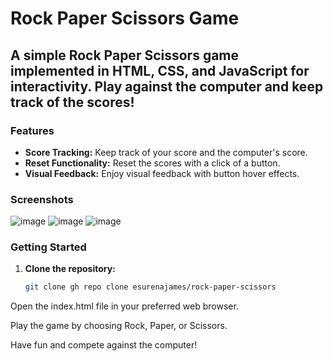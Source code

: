 # Rock Paper Scissors Game

## A simple Rock Paper Scissors game implemented in HTML, CSS, and JavaScript for interactivity. Play against the computer and keep track of the scores!

### Features

- **Score Tracking:** Keep track of your score and the computer's score.
- **Reset Functionality:** Reset the scores with a click of a button.
- **Visual Feedback:** Enjoy visual feedback with button hover effects.

### Screenshots


![image](https://github.com/esurenajames/rock-paper-scissors/assets/84180003/b45165c9-dd50-408c-bb4b-748ad3e34924)
![image](https://github.com/esurenajames/rock-paper-scissors/assets/84180003/a98cf485-abf0-4fe0-862a-3a7c69c3a9ab)
![image](https://github.com/esurenajames/rock-paper-scissors/assets/84180003/a59773ca-2ef9-4b25-8150-b30a8bed5b7c)

### Getting Started

1. **Clone the repository:**

   ```bash
   git clone gh repo clone esurenajames/rock-paper-scissors

Open the index.html file in your preferred web browser.

Play the game by choosing Rock, Paper, or Scissors.

Have fun and compete against the computer!

